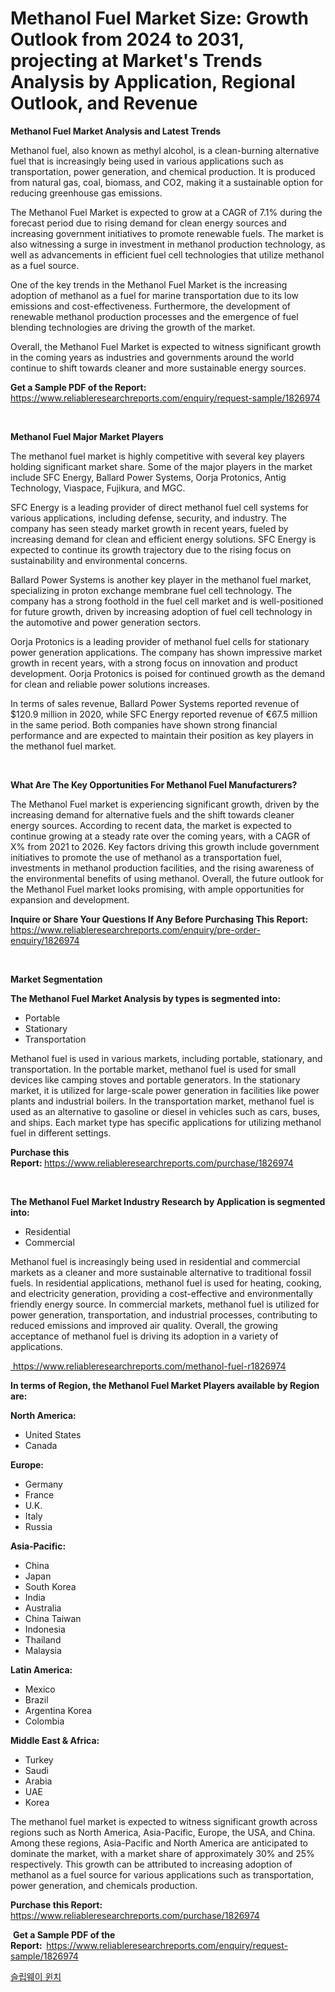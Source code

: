 <p><h1>Methanol Fuel Market Size: Growth Outlook from 2024 to 2031, projecting at Market's Trends Analysis by Application, Regional Outlook, and Revenue</h1></p><p><strong>Methanol Fuel Market Analysis and Latest Trends</strong></p>
<p><p>Methanol fuel, also known as methyl alcohol, is a clean-burning alternative fuel that is increasingly being used in various applications such as transportation, power generation, and chemical production. It is produced from natural gas, coal, biomass, and CO2, making it a sustainable option for reducing greenhouse gas emissions.</p><p>The Methanol Fuel Market is expected to grow at a CAGR of 7.1% during the forecast period due to rising demand for clean energy sources and increasing government initiatives to promote renewable fuels. The market is also witnessing a surge in investment in methanol production technology, as well as advancements in efficient fuel cell technologies that utilize methanol as a fuel source.</p><p>One of the key trends in the Methanol Fuel Market is the increasing adoption of methanol as a fuel for marine transportation due to its low emissions and cost-effectiveness. Furthermore, the development of renewable methanol production processes and the emergence of fuel blending technologies are driving the growth of the market.</p><p>Overall, the Methanol Fuel Market is expected to witness significant growth in the coming years as industries and governments around the world continue to shift towards cleaner and more sustainable energy sources.</p></p>
<p><strong>Get a Sample PDF of the Report:&nbsp;</strong> <a href="https://www.reliableresearchreports.com/enquiry/request-sample/1826974">https://www.reliableresearchreports.com/enquiry/request-sample/1826974</a></p>
<p>&nbsp;</p>
<p><strong>Methanol Fuel Major Market Players</strong></p>
<p><p>The methanol fuel market is highly competitive with several key players holding significant market share. Some of the major players in the market include SFC Energy, Ballard Power Systems, Oorja Protonics, Antig Technology, Viaspace, Fujikura, and MGC. </p><p>SFC Energy is a leading provider of direct methanol fuel cell systems for various applications, including defense, security, and industry. The company has seen steady market growth in recent years, fueled by increasing demand for clean and efficient energy solutions. SFC Energy is expected to continue its growth trajectory due to the rising focus on sustainability and environmental concerns.</p><p>Ballard Power Systems is another key player in the methanol fuel market, specializing in proton exchange membrane fuel cell technology. The company has a strong foothold in the fuel cell market and is well-positioned for future growth, driven by increasing adoption of fuel cell technology in the automotive and power generation sectors.</p><p>Oorja Protonics is a leading provider of methanol fuel cells for stationary power generation applications. The company has shown impressive market growth in recent years, with a strong focus on innovation and product development. Oorja Protonics is poised for continued growth as the demand for clean and reliable power solutions increases.</p><p>In terms of sales revenue, Ballard Power Systems reported revenue of $120.9 million in 2020, while SFC Energy reported revenue of €67.5 million in the same period. Both companies have shown strong financial performance and are expected to maintain their position as key players in the methanol fuel market.</p></p>
<p>&nbsp;</p>
<p><strong>What Are The Key Opportunities For Methanol Fuel Manufacturers?</strong></p>
<p><p>The Methanol Fuel market is experiencing significant growth, driven by the increasing demand for alternative fuels and the shift towards cleaner energy sources. According to recent data, the market is expected to continue growing at a steady rate over the coming years, with a CAGR of X% from 2021 to 2026. Key factors driving this growth include government initiatives to promote the use of methanol as a transportation fuel, investments in methanol production facilities, and the rising awareness of the environmental benefits of using methanol. Overall, the future outlook for the Methanol Fuel market looks promising, with ample opportunities for expansion and development.</p></p>
<p><strong>Inquire or Share Your Questions If Any Before Purchasing This Report:</strong> <a href="https://www.reliableresearchreports.com/enquiry/pre-order-enquiry/1826974">https://www.reliableresearchreports.com/enquiry/pre-order-enquiry/1826974</a></p>
<p>&nbsp;</p>
<p><strong>Market Segmentation</strong></p>
<p><strong>The Methanol Fuel Market Analysis by types is segmented into:</strong></p>
<p><ul><li>Portable</li><li>Stationary</li><li>Transportation</li></ul></p>
<p><p>Methanol fuel is used in various markets, including portable, stationary, and transportation. In the portable market, methanol fuel is used for small devices like camping stoves and portable generators. In the stationary market, it is utilized for large-scale power generation in facilities like power plants and industrial boilers. In the transportation market, methanol fuel is used as an alternative to gasoline or diesel in vehicles such as cars, buses, and ships. Each market type has specific applications for utilizing methanol fuel in different settings.</p></p>
<p><strong>Purchase this Report:&nbsp;</strong><a href="https://www.reliableresearchreports.com/purchase/1826974">https://www.reliableresearchreports.com/purchase/1826974</a></p>
<p>&nbsp;</p>
<p><strong>The Methanol Fuel Market Industry Research by Application is segmented into:</strong></p>
<p><ul><li>Residential</li><li>Commercial</li></ul></p>
<p><p>Methanol fuel is increasingly being used in residential and commercial markets as a cleaner and more sustainable alternative to traditional fossil fuels. In residential applications, methanol fuel is used for heating, cooking, and electricity generation, providing a cost-effective and environmentally friendly energy source. In commercial markets, methanol fuel is utilized for power generation, transportation, and industrial processes, contributing to reduced emissions and improved air quality. Overall, the growing acceptance of methanol fuel is driving its adoption in a variety of applications.</p></p>
<p><a href="https://www.reliableresearchreports.com/methanol-fuel-r1826974">&nbsp;https://www.reliableresearchreports.com/methanol-fuel-r1826974</a></p>
<p><strong>In terms of Region, the Methanol Fuel Market Players available by Region are:</strong></p>
<p>
    <p> <strong> North America: </strong>
        <ul>
            <li>United States</li>
            <li>Canada</li>
        </ul>
        </p> 
    <p> <strong> Europe: </strong>
        <ul>
            <li>Germany</li>
            <li>France</li>
            <li>U.K.</li>
            <li>Italy</li>
            <li>Russia</li>
        </ul>
        </p> 
    <p> <strong> Asia-Pacific: </strong>
        <ul>
            <li>China</li>
            <li>Japan</li>
            <li>South Korea</li>
            <li>India</li>
            <li>Australia</li>
            <li>China Taiwan</li>
            <li>Indonesia</li>
            <li>Thailand</li>
            <li>Malaysia</li>
        </ul>
        </p> 
    <p> <strong> Latin America: </strong>
        <ul>
            <li>Mexico</li>
            <li>Brazil</li>
            <li>Argentina Korea</li>
            <li>Colombia</li>
        </ul>
        </p> 
    <p> <strong> Middle East & Africa: </strong>
        <ul>
            <li>Turkey</li>
            <li>Saudi</li>
            <li>Arabia</li>
            <li>UAE</li>
            <li>Korea</li>
        </ul>
    </p>
    </p>
<p><p>The methanol fuel market is expected to witness significant growth across regions such as North America, Asia-Pacific, Europe, the USA, and China. Among these regions, Asia-Pacific and North America are anticipated to dominate the market, with a market share of approximately 30% and 25% respectively. This growth can be attributed to increasing adoption of methanol as a fuel source for various applications such as transportation, power generation, and chemicals production.</p></p>
<p><strong>Purchase this Report: </strong><a href="https://www.reliableresearchreports.com/purchase/1826974">https://www.reliableresearchreports.com/purchase/1826974</a></p>
<p>&nbsp;<strong>Get a Sample PDF of the Report:&nbsp;&nbsp;</strong><a href="https://www.reliableresearchreports.com/enquiry/request-sample/1826974">https://www.reliableresearchreports.com/enquiry/request-sample/1826974</a></p>
<p><strong></strong></p>
<p><p><a href="https://github.com/chupp85/Market-Research-Report-List-1/blob/main/8463806159307.md">슬립웨이 윈치</a></p></p>